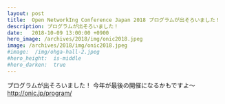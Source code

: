 ```yaml
---
layout: post
title:  Open NetworkIng Conference Japan 2018 プログラムが出そろいました！
description: プログラムが出そろいました！
date:   2018-10-09 13:00:00 +0900
hero_image: /archives/2018/img/onic2018.jpeg
image: /archives/2018/img/onic2018.jpeg
#image:  /img/ohga-hall-2.jpeg
#hero_height:  is-middle
#hero_darken:  true
---
```


プログラムが出そろいました！
今年が最後の開催になるかもですよ～
http://onic.jp/program/